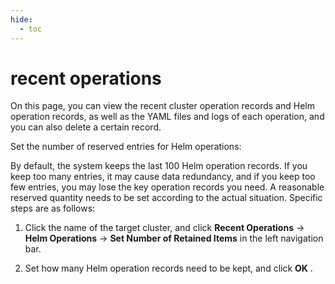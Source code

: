 ```yaml
---
hide:
  - toc
---
```


# recent operations

On this page, you can view the recent cluster operation records and Helm operation records, as well as the YAML files and logs of each operation, and you can also delete a certain record.



Set the number of reserved entries for Helm operations:

By default, the system keeps the last 100 Helm operation records. If you keep too many entries, it may cause data redundancy, and if you keep too few entries, you may lose the key operation records you need. A reasonable reserved quantity needs to be set according to the actual situation. Specific steps are as follows:

1. Click the name of the target cluster, and click __Recent Operations__ -> __Helm Operations__ -> __Set Number of Retained Items__ in the left navigation bar.

    

2. Set how many Helm operation records need to be kept, and click __OK__ .

    